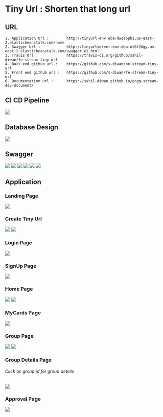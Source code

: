 # Tiny Url : Shorten that long url

## URL
    1. Application Url :        http://tinyurl-env.eba-dwqapphi.us-east-2.elasticbeanstalk.com/home
    2. Swagger Url :            http://tinyurlserver-env.eba-nt8f26gy.us-east-2.elasticbeanstalk.com/swagger-ui.html
    3. Travis Url :             https://travis-ci.org/github/sahil-diwan/fe-stream-tiny-url
    4. Back end github url :    https://github.com/s-diwan/be-stream-tiny-url
    5. Front end github url :   https://github.com/s-diwan/fe-stream-tiny-url
    6. Documentation url :      https://sahil-diwan.github.io/engg-stream-dev-document/

## CI CD Pipeline
<img src="images/cicd.jpg">

## Database Design
<img src="images/dbdesign.JPG">


## Swagger
<img src="images/Swagger1.JPG">
<img src="images/Swagger2.JPG">
<img src="images/Swagger3.JPG">
<img src="images/Swagger4.JPG">
<img src="images/Swagger5.JPG">
<img src="images/Swagger6.JPG">


## Application
<h3>Landing Page</h3>
<img src="images/HomePage.JPG">

<h3>Create Tiny Url</h3>
<img src="images/CreateTinyUrl2.JPG">
<img src="images/CreateTinyUrl3.JPG">

<h3>Login Page</h3>
<img src="images/LoginPage.JPG">

<h3>SignUp Page</h3>
<img src="images/SignUpPage.JPG">


<h3>Home Page</h3>
<img src="images/AllCardsPage.JPG">
<img src="images/UpdateCardPage.JPG">

<h3>MyCards Page</h3>
<img src="images/MyCardsPage.JPG">


<h3>Group Page</h3>
<img src="images/GroupPage.JPG">
<img src="images/GroupPage1.JPG">

<h3>Group Details Page</h3>
<h6>Click on group id for group details</h6>
<img src="images/GroupDetailsPage.JPG">

<h3>Approval Page</h3>
<img src="images/MyApprovalsPage.JPG">
